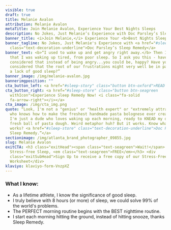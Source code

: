 ```yaml
---
visible: true
draft: true
title: Melanie Avalon
attribution: Melanie Avalon
metaTitle: Join Melanie Avalon, Experience Your Best Nights Sleeps
description: No Jokes, Just Melanie’s Experience with Doc Parsley’s Sleep Remedy
banner_title: <i>Join Melanie,</i> Experience Your <b>Best Nights Sleep</b>
banner_tagline: No Jokes, Just Melanie's Experience with <a href="#sleep-store"
  class="text-decoration-underline">Doc Parsley’s Sleep Remedy</a>
banner_text: <b>“I used to wake up and get angry right away.</b> Then I realized
  that I was waking up tired, from poor sleep. So I ask you this - have you ever
  considered that instead of being angry...you could be, happy? Have you ever
  considered that the root of our frustrations might very well be in part due to
  a lack of good sleep?”
banner_image: /img/melanie-avalon.jpg
bannerimgposition: ""
cta_button_left: <a href="#sleep-story" class="button btn-oxford">READ Melanie’S SLEEP STORY</a>
cta_button_right: <a href="#sleep-store" class="button btn-seagreen
  withIcon">Experience Sleep Remedy Now! <i class="fa-solid
  fa-arrow-right"></i></a>
cta_image: /img/cta_img.png
quote: “Look, I'm not a "genius" or "health expert" or "extremely attractive man
  who knows how to make the freshest handmade pasta bolognese ever created" -
  I'm just a dude who loves waking up each morning, ready to KNEAD my day like a
  fresh ball of pasta dough. Weird metaphor huh? But it works. Know what else
  works? <a href="#sleep-store" class="text-decoration-underline">Doc Parsley's
  Sleep Remedy.”</a>
sectionimage: /img/atlanta_brand_photographer_09855.jpg
slug: Melanie Avalon
exitCTA: <h3 class="exitHead"><span class="text-seagreen">Wait!</span> Get
  Stress-free Sleep, <em class="text-seagreen">FREE</em></h3> <div
  class="exitSubHead">Sign Up to receive a free copy of our Stress-Free Sleep
  Worksheet</div>
klaviyo: klaviyo-form-VnzpXZ
---
```


### What I know:

- As a lifetime athlete, I know the significance of good sleep.
- I truly believe with 8 hours (or more) of sleep, we could solve 99% of the world's problems.
- The PERFECT morning routine begins with the BEST nighttime routine.
- I start each morning hitting the ground, instead of hitting snooze, thanks Sleep Remedy.
